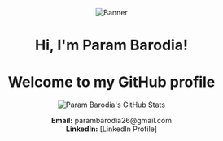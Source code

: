 <p align="center">
  <img src="https://staticg.sportskeeda.com/editor/2023/03/30f51-16793111571149-1920.jpg" alt="Banner">
</p>

<h1 align="center">Hi, I'm Param Barodia!</h1>
<h1 align="center">Welcome to my GitHub profile</h1>

<p align="center">
 <img src="https://github-readme-stats.vercel.app/api?username=param-barodia&show_icons=true&theme=dark" alt="Param Barodia's GitHub Stats">
</p>

<p align="center">
  <strong>Email:</strong> parambarodia26@gmail.com <br>
  <strong>LinkedIn:</strong> [LinkedIn Profile]
</p>
